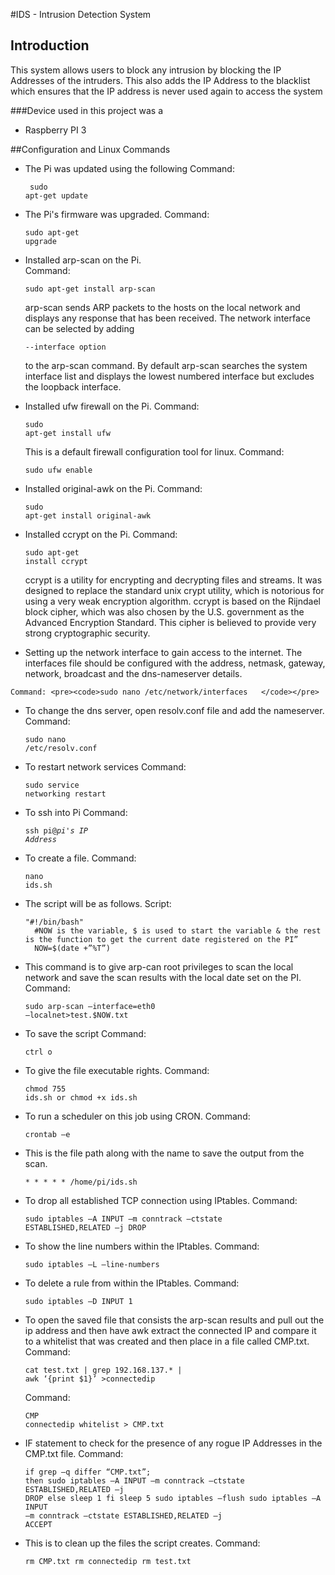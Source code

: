 #IDS - Intrusion Detection System 

## Introduction
This system allows users to block any intrusion by blocking the IP Addresses of the intruders. This also adds the IP Address to the blacklist which ensures that the IP address is never used again to access the system

###Device used in this project was a 
* Raspberry PI 3

##Configuration and Linux Commands

* The Pi was updated using the following
	Command: <pre><code> sudo apt-get update </code></pre>
 
* The Pi's firmware was upgraded.
	Command: <pre><code>sudo apt-get upgrade </code></pre>

* Installed arp-scan on the Pi.  
	Command: <pre><code>sudo apt-get install arp-scan </code></pre>
	arp-scan sends ARP packets to the hosts on the local network and displays any response that has been received. 
	The network interface can be selected by adding <pre><code>--interface option</code></pre> to the arp-scan command.
	By default arp-scan searches the system interface list and displays the lowest numbered interface but excludes the loopback interface.

* Installed ufw firewall on the Pi.
	Command: <pre><code>sudo apt-get install ufw </code></pre>
	This is a default firewall configuration tool for linux.
	Command: <pre><code>sudo ufw enable </code></pre>

* Installed original-awk on the Pi.
	Command: <pre><code>sudo apt-get install original-awk </code></pre>

* Installed ccrypt on the Pi.
	Command: <pre><code>sudo apt-get install ccrypt </code></pre>
	ccrypt is a utility for encrypting and decrypting files and streams.
	It was designed to replace the standard unix crypt utility, which is notorious for using a very weak encryption algorithm.
	ccrypt is based on the Rijndael block cipher, which was also chosen by the U.S. government as the Advanced Encryption Standard.
	This cipher is believed to provide very strong cryptographic security.

* Setting up the network interface to gain access to the internet. The interfaces file should be configured with the address, netmask, gateway, network, broadcast and the dns-nameserver details. 
 <!-- Address 192.168.137.2
	Netmask 255.255.255.0
	Gateway 192.168.137.1
	Network 192.168.137.0
	Broadcast 192.168.137.255
	Dns-nameservers 8.8.8.8 -->
	Command: <pre><code>sudo nano /etc/network/interfaces	</code></pre>

* To change the dns server, open resolv.conf file and add the nameserver. 
	Command: <pre><code>sudo nano /etc/resolv.conf</code></pre>

* To restart network services
	Command: <pre><code>sudo service networking restart</code></pre>

* To ssh into Pi
	Command: <pre><code>ssh pi@*pi's IP Address*</code></pre>

* To create a file.
	Command: <pre><code>nano ids.sh</code></pre>

* The script will be as follows.
	Script: 
	<pre><code>"#!/bin/bash"
	#NOW is the variable, $ is used to start the variable & the rest is the function to get the current date registered on the PI”
	NOW=$(date +”%T”) </code></pre>

* This command is to give arp-can root privileges to scan the local network and save the scan results with the local date set on the PI.
	Command: <pre><code>sudo arp-scan –interface=eth0 –localnet>test.$NOW.txt </code></pre>
	
* To save the script
	Command: <pre><code>ctrl o </code></pre>
	
* To give the file executable rights.
	Command: <pre><code>chmod 755 ids.sh or chmod +x ids.sh</code></pre>

* To run a scheduler on this job using CRON.
	Command: <pre><code>crontab –e </code></pre>

* This is the file path along with the name to save the output from the scan.
	<pre><code>* * * * * /home/pi/ids.sh</code></pre>

* To drop all established TCP connection using IPtables.
	Command: <pre><code>sudo iptables –A INPUT –m conntrack –ctstate ESTABLISHED,RELATED –j DROP</code></pre>

* To show the line numbers within the IPtables.
	Command: <pre><code>sudo iptables –L –line-numbers</code></pre>

* To delete a rule from within the IPtables.
	Command: <pre><code>sudo iptables –D INPUT 1</code></pre>

* To open the saved file that consists the arp-scan results and pull out the ip address and then have awk extract the connected IP and compare it to a whitelist that was created and then place in a file called CMP.txt.
	Command: <pre><code>cat test.txt | grep 192.168.137.* | awk ‘{print $1}’ >connectedip</code></pre>
	Command: <pre><code>CMP connectedip whitelist > CMP.txt</code></pre>

* IF statement to check for the presence of any rogue IP Addresses in the CMP.txt file.
	Command: <pre><code>if grep –q differ “CMP.txt”;
	then 
	sudo iptables –A INPUT –m conntrack –ctstate ESTABLISHED,RELATED –j DROP
	else
	sleep 1
	fi
	sleep 5
	sudo iptables –flush
	sudo iptables –A INPUT –m conntrack –ctstate ESTABLISHED,RELATED –j ACCEPT</code></pre>

* This is to clean up the files the script creates.
	Command: <pre><code>rm CMP.txt
	rm connectedip
	rm test.txt
	</code></pre>
